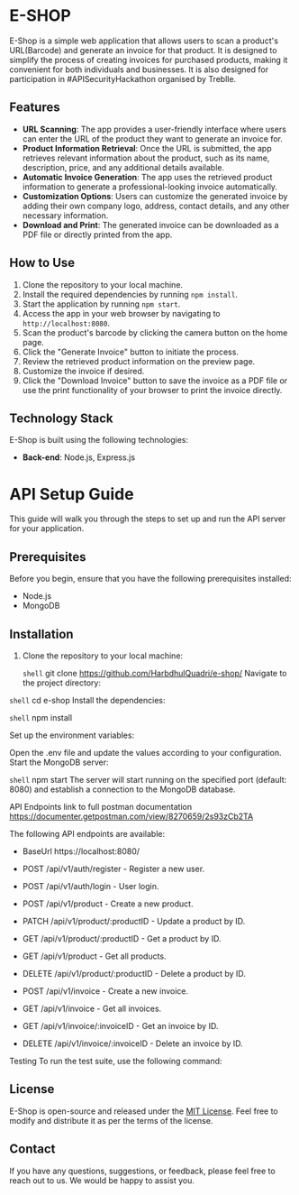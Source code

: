# E-SHOP

E-Shop is a simple web application that allows users to scan a product's URL(Barcode) and generate an invoice for that product. It is designed to simplify the process of creating invoices for purchased products, making it convenient for both individuals and businesses. It is also designed for participation in #APISecurityHackathon organised by Treblle.

## Features

- **URL Scanning**: The app provides a user-friendly interface where users can enter the URL of the product they want to generate an invoice for.
- **Product Information Retrieval**: Once the URL is submitted, the app retrieves relevant information about the product, such as its name, description, price, and any additional details available.
- **Automatic Invoice Generation**: The app uses the retrieved product information to generate a professional-looking invoice automatically.
- **Customization Options**: Users can customize the generated invoice by adding their own company logo, address, contact details, and any other necessary information.
- **Download and Print**: The generated invoice can be downloaded as a PDF file or directly printed from the app.

## How to Use

1. Clone the repository to your local machine.
2. Install the required dependencies by running `npm install`.
3. Start the application by running `npm start`.
4. Access the app in your web browser by navigating to `http://localhost:8080`.
5. Scan the product's barcode by clicking the camera button on the home page.
6. Click the "Generate Invoice" button to initiate the process.
7. Review the retrieved product information on the preview page.
8. Customize the invoice if desired.
9. Click the "Download Invoice" button to save the invoice as a PDF file or use the print functionality of your browser to print the invoice directly.

## Technology Stack

E-Shop is built using the following technologies:

- **Back-end**: Node.js, Express.js

# API Setup Guide

This guide will walk you through the steps to set up and run the API server for your application.

## Prerequisites

Before you begin, ensure that you have the following prerequisites installed:

- Node.js 
- MongoDB 

## Installation

1. Clone the repository to your local machine:

   ```shell```
   git clone https://github.com/HarbdhulQuadri/e-shop/
Navigate to the project directory:

```shell```
cd e-shop
Install the dependencies:

```shell```
npm install

Set up the environment variables:

Open the .env file and update the values according to your configuration.
Start the MongoDB server:

```shell```
npm start
The server will start running on the specified port (default: 8080) and establish a connection to the MongoDB database.

API Endpoints
link to full postman documentation https://documenter.getpostman.com/view/8270659/2s93zCb2TA

The following API endpoints are available: 
- BaseUrl https://localhost:8080/

- POST /api/v1/auth/register - Register a new user.
- POST /api/v1/auth/login - User login.
- POST /api/v1/product - Create a new product.
- PATCH /api/v1/product/:productID - Update a product by ID.
- GET /api/v1/product/:productID - Get a product by ID.
- GET /api/v1/product - Get all products.
- DELETE /api/v1/product/:productID - Delete a product by ID.
-  POST /api/v1/invoice - Create a new invoice.
-  GET /api/v1/invoice - Get all invoices.
-  GET /api/v1/invoice/:invoiceID - Get an invoice by ID.
- DELETE /api/v1/invoice/:invoiceID - Delete an invoice by ID.


Testing
To run the test suite, use the following command:

## License

E-Shop is open-source and released under the [MIT License](LICENSE). Feel free to modify and distribute it as per the terms of the license.

## Contact

If you have any questions, suggestions, or feedback, please feel free to reach out to us. We would be happy to assist you.
